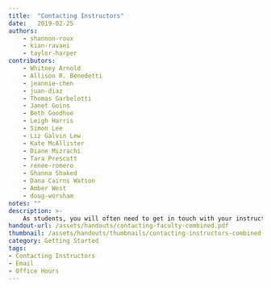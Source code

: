 ```yaml
---
title:  "Contacting Instructors"
date:   2019-02-25
authors: 
    - shannon-roux
    - kian-ravaei
    - taylor-harper
contributors:
    - Whitney Arnold 
    - Allison R. Benedetti
    - jeannie-chen
    - juan-diaz 
    - Thomas Garbelotti
    - Janet Goins
    - Beth Goodhue
    - Leigh Harris
    - Simon Lee
    - Liz Galvin Lew
    - Kate McAllister
    - Diane Mizrachi
    - Tara Prescott 
    - renee-romero 
    - Shanna Shaked
    - Dana Cairns Watson
    - Amber West
    - doug-worsham
notes: ""
description: >-
    As students, you will often need to get in touch with your instructors. Whether it is a TA, professor, or faculty advisor, a little bit of etiquette can go a long way to making sure your communication is efficient and effective for everyone involved.
handout-url: /assets/handouts/contacting-faculty-combined.pdf
thumbnail: /assets/handouts/thumbnails/contacting-instructors-combined-tn.png
category: Getting Started
tags:
- Contacting Instructors
- Email
- Office Hours
---
```

